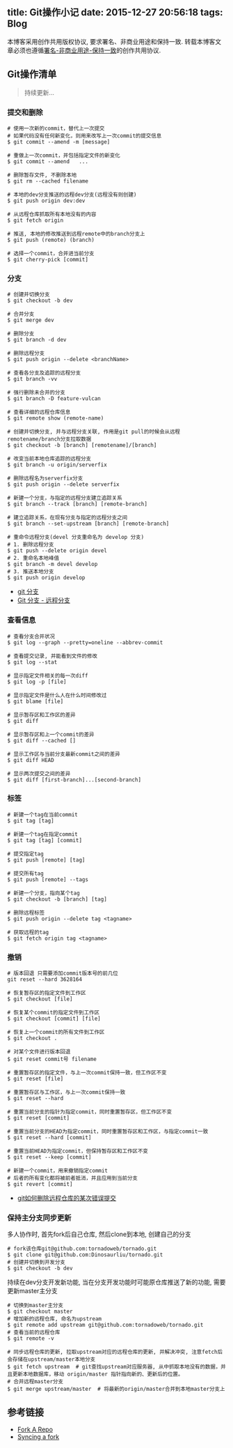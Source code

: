 title: Git操作小记
date: 2015-12-27 20:56:18
tags: Blog
---

本博客采用创作共用版权协议, 要求署名、非商业用途和保持一致. 转载本博客文章必须也遵循[署名-非商业用途-保持一致](http://creativecommons.org/licenses/by-nc-sa/3.0/deed.zh)的创作共用协议.

## Git操作清单


> 持续更新...

### 提交和删除

```
# 使用一次新的commit，替代上一次提交
# 如果代码没有任何新变化，则用来改写上一次commit的提交信息
$ git commit --amend -m [message]

# 重做上一次commit，并包括指定文件的新变化
$ git commit --amend   ...

# 删除暂存文件, 不删除本地
$ git rm --cached filename

# 本地的dev分支推送的远程dev分支(远程没有则创建)
$ git push origin dev:dev 

# 从远程仓库抓取所有本地没有的内容
$ git fetch origin

# 推送, 本地的修改推送到远程remote中的branch分支上
$ git push (remote) (branch)

# 选择一个commit，合并进当前分支
$ git cherry-pick [commit]
```

<!--more-->

### 分支

```
# 创建并切换分支
$ git checkout -b dev

# 合并分支
$ git merge dev

# 删除分支
$ git branch -d dev

# 删除远程分支
$ git push origin --delete <branchName>

# 查看各分支及追踪的远程分支
$ git branch -vv

# 强行删除未合并的分支
$ git branch -D feature-vulcan

# 查看详细的远程仓库信息
$ git remote show (remote-name)

# 创建并切换分支, 并与远程分支关联, 作用是git pull的时候会从远程remotename/branch分支拉取数据
$ git checkout -b [branch] [remotename]/[branch]

# 改变当前本地仓库追踪的远程分支
$ git branch -u origin/serverfix

# 删除远程名为serverfix分支
$ git push origin --delete serverfix

# 新建一个分支，与指定的远程分支建立追踪关系
$ git branch --track [branch] [remote-branch]

# 建立追踪关系，在现有分支与指定的远程分支之间
$ git branch --set-upstream [branch] [remote-branch]

# 重命令远程分支(devel 分支重命名为 develop 分支)
# 1. 删除远程分支
$ git push --delete origin devel
# 2. 重命名本地峰值
$ git branch -m devel develop
# 3. 推送本地分支
$ git push origin develop

```

- [git 分支](http://www.zhihu.com/question/21995370)
- [ Git 分支 - 远程分支](https://git-scm.com/book/zh/v2/Git-%E5%88%86%E6%94%AF-%E8%BF%9C%E7%A8%8B%E5%88%86%E6%94%AF)

### 查看信息

```
# 查看分支合并状况
$ git log --graph --pretty=oneline --abbrev-commit

# 查看提交记录, 并能看到文件的修改
$ git log --stat

# 显示指定文件相关的每一次diff
$ git log -p [file]

# 显示指定文件是什么人在什么时间修改过
$ git blame [file]

# 显示暂存区和工作区的差异
$ git diff

# 显示暂存区和上一个commit的差异
$ git diff --cached []

# 显示工作区与当前分支最新commit之间的差异
$ git diff HEAD

# 显示两次提交之间的差异
$ git diff [first-branch]...[second-branch]
```

### 标签

```
# 新建一个tag在当前commit
$ git tag [tag]

# 新建一个tag在指定commit
$ git tag [tag] [commit]

# 提交指定tag
$ git push [remote] [tag]

# 提交所有tag
$ git push [remote] --tags

# 新建一个分支，指向某个tag
$ git checkout -b [branch] [tag]

# 删除远程标签
$ git push origin --delete tag <tagname>

# 获取远程的tag
$ git fetch origin tag <tagname>
```


### 撤销

```
# 版本回退 只需要添加commit版本号的前几位
git reset --hard 3628164

# 恢复暂存区的指定文件到工作区
$ git checkout [file]

# 恢复某个commit的指定文件到工作区
$ git checkout [commit] [file]

# 恢复上一个commit的所有文件到工作区
$ git checkout .

# 对某个文件进行版本回退
$ git reset commit号 filename 

# 重置暂存区的指定文件，与上一次commit保持一致，但工作区不变
$ git reset [file]

# 重置暂存区与工作区，与上一次commit保持一致
$ git reset --hard

# 重置当前分支的指针为指定commit，同时重置暂存区，但工作区不变
$ git reset [commit]

# 重置当前分支的HEAD为指定commit，同时重置暂存区和工作区，与指定commit一致
$ git reset --hard [commit]

# 重置当前HEAD为指定commit，但保持暂存区和工作区不变
$ git reset --keep [commit]

# 新建一个commit，用来撤销指定commit
# 后者的所有变化都将被前者抵消，并且应用到当前分支
$ git revert [commit]
```

- [git如何删除远程仓库的某次错误提交](http://zhiwei.li/text/2015/08/16/git%E5%A6%82%E4%BD%95%E5%88%A0%E9%99%A4%E8%BF%9C%E7%A8%8B%E4%BB%93%E5%BA%93%E7%9A%84%E6%9F%90%E6%AC%A1%E9%94%99%E8%AF%AF%E6%8F%90%E4%BA%A4/)


### 保持主分支同步更新

多人协作时, 首先fork后自己仓库, 然后clone到本地, 创建自己的分支

```
# fork该仓库git@github.com:tornadoweb/tornado.git
$ git clone git@github.com:Dinosaurliu/tornado.git
# 创建并切换到开发分支
$ git checkout -b dev
```

持续在dev分支开发新功能, 当在分支开发功能时可能原仓库推送了新的功能, 需要更新master主分支

```
# 切换到master主分支
$ git checkout master
# 增加新的远程仓库, 命名为upstream
$ git remote add upstream git@github.com:tornadoweb/tornado.git
# 查看当前的远程仓库
$ git remote -v

# 同步远程仓库的更新, 拉取upstream对应的远程仓库的更新, 并解决冲突, 注意fetch后会存储在upstream/master本地分支
$ git fetch upstream  # git查找upstream对应服务器, 从中抓取本地没有的数据，并且更新本地数据库，移动 origin/master 指针指向新的、更新后的位置。
# 合并远程master分支
$ git merge upstream/master  # 将最新的origin/master合并到本地master分支上
```


## 参考链接

- [Fork A Repo](https://help.github.com/articles/fork-a-repo/)
- [Syncing a fork](https://help.github.com/articles/syncing-a-fork/)
